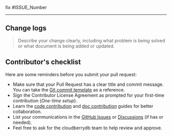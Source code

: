<!--Thank you for contributing! -->
<!--In case of an existing issue or discussions, please reference it-->
fix #ISSUE_Number
<!--Remove this section if no corresponding issue.-->

---

## Change logs

> Describe your change clearly, including what problem is being solved or what document is being added or updated.

## Contributor's checklist

Here are some reminders before you submit your pull request:

* Make sure that your Pull Request has a clear title and commit message. You can take the [Git commit template](https://github.com/cloudberrydb/cloudberrydb/blob/main/.gitmessage) as a reference.
* Sign the Contributor License Agreement as prompted for your first-time contribution (*One-time setup*).
* Learn the [code contribution](https://cloudberrydb.org/contribute/code) and [doc contribution](https://cloudberrydb.org/contribute/doc) guides for better collaboration.
* List your communications in the [GitHub Issues](https://github.com/cloudberrydb/filedump/issues) or [Discussions](https://github.com/orgs/cloudberrydb/discussions) (if has or needed).
* Feel free to ask for the cloudberrydb team to help review and approve.
